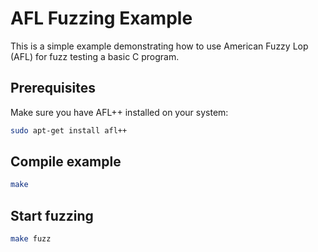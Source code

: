 # AFL Fuzzing Example

This is a simple example demonstrating how to use American Fuzzy Lop (AFL) for fuzz testing a basic C program.

## Prerequisites

Make sure you have AFL++ installed on your system:

```bash
sudo apt-get install afl++
```

## Compile example

```bash
make
```

## Start fuzzing

```bash
make fuzz
```

